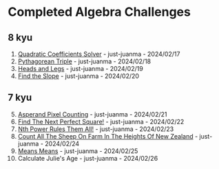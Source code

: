 # Completed Algebra Challenges
## 8 kyu
1. [Quadratic Coefficients Solver](https://github.com/just-juanma/Codewars/blob/main/Algebra/8%20kyu/Quadratic%20Coefficients%20Solver.ipynb) - just-juanma - 2024/02/17
2. [Pythagorean Triple](https://github.com/just-juanma/Codewars-Collaborative-Challenges/blob/main/Algebra/8%20kyu/Pythagorean%20Triple.ipynb) - just-juanma - 2024/02/18
3. [Heads and Legs](https://github.com/just-juanma/Codewars-Collaborative-Challenges/blob/main/Algebra/8%20kyu/Heads%20and%20Legs.ipynb) - just-juanma - 2024/02/19
4. [Find the Slope](https://github.com/just-juanma/Codewars-Collaborative-Challenges/blob/main/Algebra/8%20kyu/Find%20the%20Slope.ipynb) - just-juanma - 2024/02/20
## 7 kyu   
5. [Asperand Pixel Counting](https://github.com/just-juanma/Codewars-Collaborative-Challenges/blob/main/Algebra/7%20kyu/Asperand%20Pixel%20Counting/Asperand%20Pixel%20Counting.ipynb) - just-juanma - 2024/02/21
6. [Find The Next Perfect Square!](https://github.com/just-juanma/Codewars-Collaborative-Challenges/blob/main/Algebra/7%20kyu/%20Find%20The%20Next%20Perfect%20Square!.ipynb) - just-juanma - 2024/02/22
7. [Nth Power Rules Them All!](https://github.com/just-juanma/Codewars-Collaborative-Challenges/blob/main/Algebra/7%20kyu/Nth%20Power%20Rules%20Them%20All!.ipynb) - just-juanma - 2024/02/23
8. [Count All The Sheep On Farm In The Heights Of New Zealand](https://github.com/just-juanma/Codewars-Collaborative-Challenges/blob/main/Algebra/7%20kyu/Count%20All%20The%20Sheep%20On%20Farm%20In%20The%20Heights%20Of%20New%20Zealand.ipynb) - just-juanma - 2024/02/24
9. [Means Means](https://github.com/just-juanma/Codewars-Collaborative-Challenges/blob/main/Algebra/7%20kyu/Means%20Means.ipynb) - just-juanma - 2024/02/25
10. Calculate Julie's Age - just-juanma - 2024/02/26